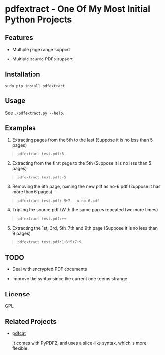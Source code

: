 # pdfextract - One Of My Most Initial Python Projects

## Features

- Multiple page range support

- Multiple source PDFs support


## Installation

```
sudo pip install pdfextract
```


## Usage

See `./pdfextract.py --help`.


## Examples

1. Extracting pages from the 5th to the last
(Suppose it is no less than 5 pages)
> `pdfextract test.pdf:5-`

2. Extracting from the first page to the 5th
(Suppose it is no less than 5 pages)
> `pdfextract test.pdf:-5`

3. Removing the 6th page, naming the new pdf as no-6.pdf
(Suppose it has more than 6 pages)
> `pdfextract test.pdf:-5+7- -o no-6.pdf`

4. Tripling the source pdf
(With the same pages repeated two more times)
> `pdfextract test.pdf:++`

5. Extracting the 1st, 3rd, 5th, 7th and 9th page
(Suppose it is no less than 9 pages)
> `pdfextract test.pdf:1+3+5+7+9`


## TODO

- Deal with encrypted PDF documents

- Improve the syntax since the current one seems strange.


## License

GPL

## Related Projects

- [pdfcat](https://github.com/mstamy2/PyPDF2/blob/master/Scripts/pdfcat)

  It comes with PyPDF2, and uses a slice-like syntax, which is more flexible.
